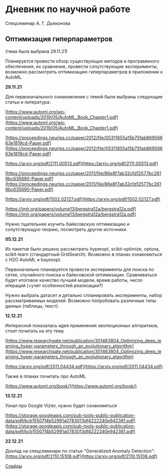 # Дневник по научной работе
Спецсеминар А. Г. Дьяконова
## Оптимизация гиперпараметров
(тема была выбрана 29.11.21)

Планируется провести обзор существующих методов и программного обеспечения, их сравнение, провести сопутствующие эксперименты, возможно рассмотреть оптимизацию гиперпараметров в приложении к AutoML.

**29.11.21**

Для первоначального ознакомления с темой были выбраны следующие статьи и литература:

[https://www.automl.org/wp-content/uploads/2019/05/AutoML_Book_Chapter1.pdf](https://www.automl.org/wp-content/uploads/2019/05/AutoML_Book_Chapter1.pdf)

[https://proceedings.neurips.cc/paper/2012/file/05311655a15b75fab86956663e1819cd-Paper.pdf](https://proceedings.neurips.cc/paper/2012/file/05311655a15b75fab86956663e1819cd-Paper.pdf)

[https://arxiv.org/pdf/2111.00513.pdf](https://arxiv.org/pdf/2111.00513.pdf)

[https://proceedings.neurips.cc/paper/2011/file/86e8f7ab32cfd12577bc2619bc635690-Paper.pdf](https://proceedings.neurips.cc/paper/2011/file/86e8f7ab32cfd12577bc2619bc635690-Paper.pdf)

[https://arxiv.org/pdf/1502.02127.pdf](https://arxiv.org/pdf/1502.02127.pdf)

[https://jmlr.org/papers/volume13/bergstra12a/bergstra12a.pdf](https://jmlr.org/papers/volume13/bergstra12a/bergstra12a.pdf)

Нужно тщательнее изучить байесовскую оптимизацию и сопутствующую теорию, посмотреть другие источники.

**05.12.21**

Из пакетов было решено рассмотреть hyperopt, scikit-optimize, optuna, scikit-learn (стандартный GridSearch). Возможно в планах ознакомиться с H2O AutoML и bayesopt.

Первоначально планируется провести эксперименты для поиска по сетке, случайного поиска и байесовской оптимизации. Сравниваться будет итоговое качество лучшей модели, время работы, число итераций (+учет особенностей реализации?)

Нужно выбрать датасет и детально спланировать эксперименты, набор рассматриваемых моделей. Возможно попробовать различные типы данных (таблицы, текст).

**12.12.21**

Интересной показалась идея применения эволюционных алгоритмов, стоит почитать на эту тему

[https://www.researchgate.net/publication/301463804_Optimizing_deep_learning_hyper-parameters_through_an_evolutionary_algorithm](https://www.researchgate.net/publication/301463804_Optimizing_deep_learning_hyper-parameters_through_an_evolutionary_algorithm)

[https://arxiv.org/pdf/2011.04434.pdf](https://arxiv.org/pdf/2011.04434.pdf)

Также в планах почитать про AutoML

[https://www.automl.org/book/](https://www.automl.org/book/)

**13.12.21**

Узнал про Google Vizier, нужно будет ознакомиться

[https://storage.googleapis.com/pub-tools-public-publication-data/pdf/bcb15507f4b52991a0783013df4222240e942381.pdf](https://storage.googleapis.com/pub-tools-public-publication-data/pdf/bcb15507f4b52991a0783013df4222240e942381.pdf)

**22.12.21**

Доклад на спецсеминаре по статье "Generalized Anomaly Detection": [https://arxiv.org/pdf/2110.15108.pdf](https://arxiv.org/pdf/2110.15108.pdf)

[Слайды](https://github.com/ezzbreezn/research_seminar/blob/main/Reports/Generalized%20Anomaly%20Detection.pdf)
